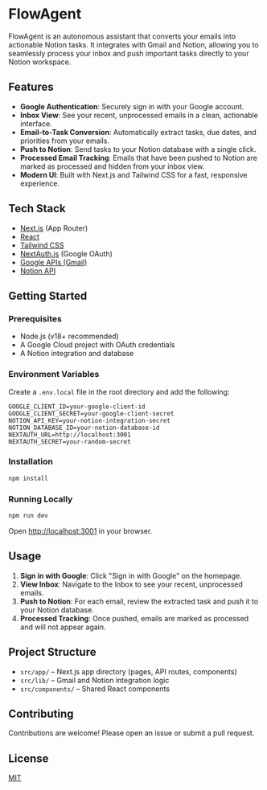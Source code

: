 # FlowAgent

FlowAgent is an autonomous assistant that converts your emails into actionable Notion tasks. It integrates with Gmail and Notion, allowing you to seamlessly process your inbox and push important tasks directly to your Notion workspace.

## Features

- **Google Authentication**: Securely sign in with your Google account.
- **Inbox View**: See your recent, unprocessed emails in a clean, actionable interface.
- **Email-to-Task Conversion**: Automatically extract tasks, due dates, and priorities from your emails.
- **Push to Notion**: Send tasks to your Notion database with a single click.
- **Processed Email Tracking**: Emails that have been pushed to Notion are marked as processed and hidden from your inbox view.
- **Modern UI**: Built with Next.js and Tailwind CSS for a fast, responsive experience.

## Tech Stack

- [Next.js](https://nextjs.org/) (App Router)
- [React](https://react.dev/)
- [Tailwind CSS](https://tailwindcss.com/)
- [NextAuth.js](https://next-auth.js.org/) (Google OAuth)
- [Google APIs (Gmail)](https://developers.google.com/gmail/api)
- [Notion API](https://developers.notion.com/)

## Getting Started

### Prerequisites

- Node.js (v18+ recommended)
- A Google Cloud project with OAuth credentials
- A Notion integration and database

### Environment Variables

Create a `.env.local` file in the root directory and add the following:

```env
GOOGLE_CLIENT_ID=your-google-client-id
GOOGLE_CLIENT_SECRET=your-google-client-secret
NOTION_API_KEY=your-notion-integration-secret
NOTION_DATABASE_ID=your-notion-database-id
NEXTAUTH_URL=http://localhost:3001
NEXTAUTH_SECRET=your-random-secret
```

### Installation

```bash
npm install
```

### Running Locally

```bash
npm run dev
```

Open [http://localhost:3001](http://localhost:3001) in your browser.

## Usage

1. **Sign in with Google**: Click "Sign in with Google" on the homepage.
2. **View Inbox**: Navigate to the Inbox to see your recent, unprocessed emails.
3. **Push to Notion**: For each email, review the extracted task and push it to your Notion database.
4. **Processed Tracking**: Once pushed, emails are marked as processed and will not appear again.

## Project Structure

- `src/app/` – Next.js app directory (pages, API routes, components)
- `src/lib/` – Gmail and Notion integration logic
- `src/components/` – Shared React components

## Contributing

Contributions are welcome! Please open an issue or submit a pull request.

## License

[MIT](LICENSE)
